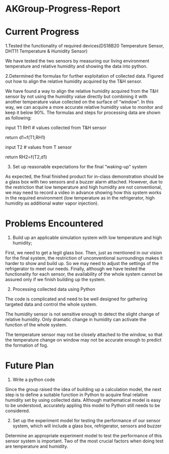# AKGroup-Progress-Report

# Current Progress

1.Tested the functionality of required devices(DS18B20 Temperature Sensor, DHT11 Temperature & Humidity Sensor)

We have tested the two sensors by measuring our living environment temperature and relative humidity and showing the data into python.


2.Determined the formulas for further exploitation of collected data. Figured out how to align the relative humidity acquired by the T&H sensor. 

We have found a way to align the relative humidity acquired from the T&H sensor by not using the humidity value directly but combining it with another temperature value collected on the surface of “window”. In this way, we can acquire a more accurate relative humidity value to monitor and keep it below 90%. The formulas and steps for processing data are shown as following:

input T1 RH1  # values collected from T&H sensor

return d1=f(T1,RH1)  

input T2   # values from T sensor

return RH2=f(T2,d1)

3. Set up reasonable expectations for the final “waking-up” system

As expected, the final finished product for in-class demonstration should be a glass box with two sensors and a buzzer alarm attached. However, due to the restriction that low temperature and high humidity are not conventional, we may need to record a video in advance showing how this system works in the required environment (low temperature as in the refrigerator, high humidity as additional water vapor injection). 

# Problems Encountered

1. Build up an applicable simulation system with low temperature and high humidity;

First, we need to get a legit glass box. Then, just as mentioned in our vision for the final system, the restriction of unconventional surroundings makes it harder to show and build up. So we may need to adjust the settings of the refrigerator to meet our needs. Finally, although we have tested the functionality for each sensor, the availability of the whole system cannot be assured only if we finish building up the system. 
 
2. Processing collected data using Python

The code is complicated and need to be well designed for gathering targeted data and control the whole system. 

The humidity sensor is not sensitive enough to detect the slight change of relative humidity. Only dramatic change in humidity can activate the function of the whole system. 

The temperature sensor may not be closely attached to the window, so that the temperature change on window may not be accurate enough to predict the formation of fog. 

# Future Plan

1. Write a python code 

Since the group raised the idea of building up a calculation model, the next step is to define a suitable function in Python to acquire final relative humidity set by using collected data. Although mathematical model is easy to be understood, accurately appling this model to Python still needs to be considered.

2. Set up the experiment model for testing the performance of our sensor system, which will include a glass box, refrigerator, sensors and buzzer

Determine an appropriate experiment model to test the performance of this sensor system is important. Two of the most crucial factors when doing test are temperature and humidity. 
